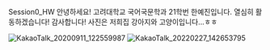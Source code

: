 Session0_HW
안녕하세요! 고려대학교 국어국문학과 21학번 한예진입니다.
열심히 활동하겠습니다! 감사합니다!
사진은 저희집 강아지와 고양이입니다...ㅎㅎ


![KakaoTalk_20200911_122559987](https://user-images.githubusercontent.com/101271670/158047258-f4a5f4ff-1ded-433f-983a-a6bd508748d7.jpg)
![KakaoTalk_20220227_142653795](https://user-images.githubusercontent.com/101271670/158047295-cde5bf41-6c86-4b1a-a465-b9f2f06ea2d9.jpg)
